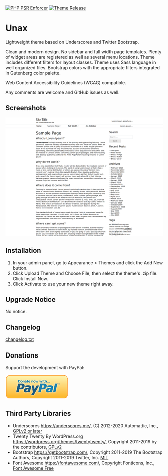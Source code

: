 [![PHP PSR Enforcer](https://github.com/atanasantonov/unax-theme/actions/workflows/phpcs.yml/badge.svg)](https://github.com/atanasantonov/unax-theme/actions/workflows/phpcs.yml)
[![Theme Release](https://github.com/atanasantonov/unax-theme/actions/workflows/theme-release.yml/badge.svg)](https://github.com/atanasantonov/unax-theme/actions/workflows/theme-release.yml)

# Unax

Lightweight theme based on Underscores and Twitter Bootstrap.

Clean and modern design. No sidebar and full width page templates. Plenty of widget areas are registered as well as several menu locations. Theme includes different filters for layout classes. Theme uses Sass language in well organized files. Bootstrap colors with the appropriate filters integrated in Gutenberg color palette.

Web Content Accessibility Guidelines (WCAG) compatible.

Any comments are welcome and GitHub issues as well.

## Screenshots

![Home Page](screenshot.png?raw=true "Home Page")

## Installation

1. In your admin panel, go to Appearance > Themes and click the Add New button.
2. Click Upload Theme and Choose File, then select the theme's .zip file. Click Install Now.
3. Click Activate to use your new theme right away.

## Upgrade Notice

No notice.

## Changelog

[changelog.txt](changelog.txt?raw=true "Changelog")

## Donations

Support the development with PayPal:

[![PayPal Donate Button](dist/img/paypal-donate-button.png?raw=true "PayPal Donate Button")](https://www.paypal.com/donate?hosted_button_id=4CZP4EL93G6VJ)

## Third Party Libraries

* Underscores https://underscores.me/, (C) 2012-2020 Automattic, Inc., [GPLv2 or later](https://www.gnu.org/licenses/old-licenses/gpl-2.0.html)
* Twenty Twenty By WordPress.org https://wordpress.org/themes/twentytwenty/, Copyright 2011-2019 by the contributors, [GPLv2](https://github.com/WordPress/twentytwenty/blob/master/LICENSE)
* Bootstrap https://getbootstrap.com/, Copyright 2011-2019 The Bootstrap Authors, Copyright 2011-2019 Twitter, Inc. [MIT](https://github.com/twbs/bootstrap/blob/main/LICENSE)
* Font Awesome https://fontawesome.com/, Copyright Fonticons, Inc., [Font Awesome Free](https://fontawesome.com/license)
